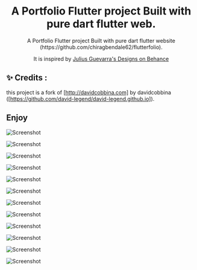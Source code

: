 <h1 align="center">
<!--   <a href="https://davidcobbina.com" target="_blank">davidcobbina.com</a> -->
  A Portfolio Flutter project Built with pure dart flutter web.
</h1>

<p align="center">
    A Portfolio Flutter project Built with pure dart flutter website (https://github.com/chiragbendale62/flutterfolio).
</p>
<p align="center">
    It is inspired by <a href="https://www.behance.net/gallery/63574251/Personal-Portfolio-Website-Design" target="_blank">Julius Guevarra's Designs on Behance</a>
</p>



## ✨ Credits : 

this project is a fork of [http://davidcobbina.com] by davidcobbina ([https://github.com/david-legend/david-legend.github.io]).

## Enjoy


![Screenshot](assets/screenshots/0.jpg)

![Screenshot](assets/screenshots/1.jpg)

![Screenshot](assets/screenshots/2.jpg)

![Screenshot](assets/screenshots/3.gif)

![Screenshot](assets/screenshots/4.jpg)

![Screenshot](assets/screenshots/5.gif)

![Screenshot](assets/screenshots/6.gif)

![Screenshot](assets/screenshots/7.jpg)

![Screenshot](assets/screenshots/8.jpg)

![Screenshot](assets/screenshots/9.jpg)

![Screenshot](assets/screenshots/10.jpg)

![Screenshot](assets/screenshots/11.jpg)
